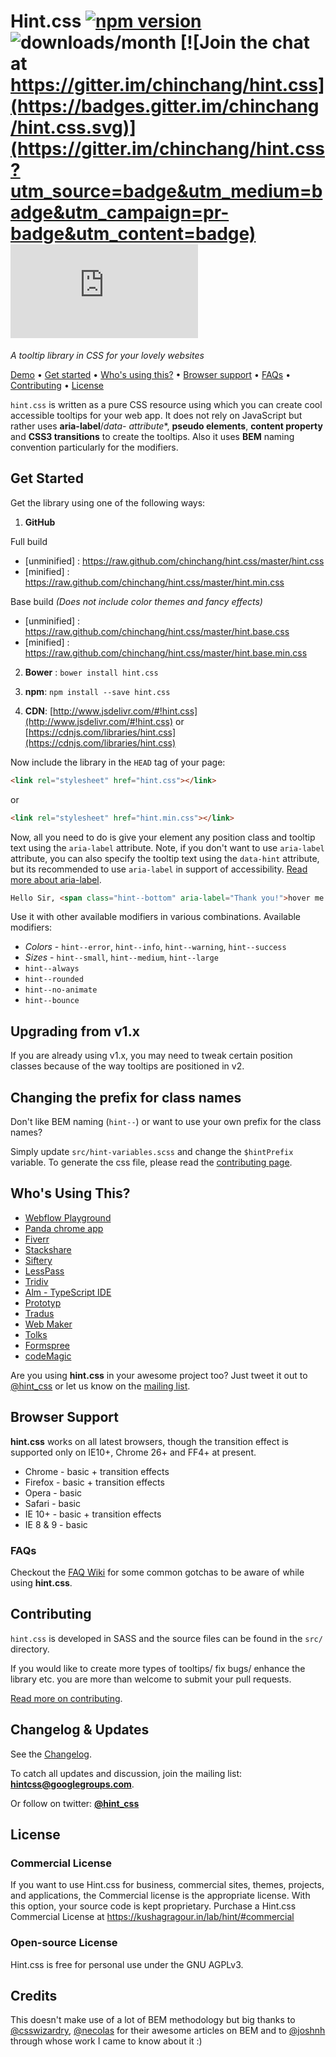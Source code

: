 # Hint.css [![npm version](https://badge.fury.io/js/hint.css.svg)](https://badge.fury.io/js/hint.css) ![downloads/month](https://img.shields.io/npm/dm/hint.css.svg) [![Join the chat at https://gitter.im/chinchang/hint.css](https://badges.gitter.im/chinchang/hint.css.svg)](https://gitter.im/chinchang/hint.css?utm_source=badge&utm_medium=badge&utm_campaign=pr-badge&utm_content=badge) ![gzip size](http://img.badgesize.io/https://unpkg.com/hint.css/hint.min.css?compression=gzip&label=gzip%20size)
*A tooltip library in CSS for your lovely websites*

[Demo](https://kushagragour.in/lab/hint/) • [Get started](#get-started) • [Who's using this?](#whos-using-this) • [Browser support](#browser-support) • [FAQs](#faqs) • [Contributing](#contributing) • [License](#license)

`hint.css` is written as a pure CSS resource using which you can create cool accessible tooltips for your web app. It does not rely on JavaScript but rather uses **aria-label**/**data-* attribute**, **pseudo elements**, **content property** and **CSS3 transitions** to create the tooltips. Also it uses **BEM** naming convention particularly for the modifiers.



## Get Started

Get the library using one of the following ways:

1. **GitHub**

 Full build
 - [unminified] : https://raw.github.com/chinchang/hint.css/master/hint.css
 - [minified] : https://raw.github.com/chinchang/hint.css/master/hint.min.css

 Base build *(Does not include color themes and fancy effects)*
 - [unminified] : https://raw.github.com/chinchang/hint.css/master/hint.base.css
 - [minified] : https://raw.github.com/chinchang/hint.css/master/hint.base.min.css

2. **Bower** : `bower install hint.css`

3. **npm**: `npm install --save hint.css`

4. **CDN**: [http://www.jsdelivr.com/#!hint.css](http://www.jsdelivr.com/#!hint.css) or [https://cdnjs.com/libraries/hint.css](https://cdnjs.com/libraries/hint.css)

Now include the library in the ``HEAD`` tag of your page:

```html
<link rel="stylesheet" href="hint.css"></link>
```
or

```html
<link rel="stylesheet" href="hint.min.css"></link>
```

Now, all you need to do is give your element any position class and tooltip text using the `aria-label` attribute.
Note, if you don't want to use `aria-label` attribute, you can also specify the tooltip text using the `data-hint` attribute, but its recommended to use `aria-label` in support of accessibility. [Read more about aria-label](https://webaccessibility.withgoogle.com/unit?unit=6&lesson=10).


```html
Hello Sir, <span class="hint--bottom" aria-label="Thank you!">hover me.</span>
```

Use it with other available modifiers in various combinations. Available modifiers:
- *Colors* - `hint--error`, `hint--info`, `hint--warning`, `hint--success`
- *Sizes* - `hint--small`, `hint--medium`, `hint--large`
- `hint--always`
- `hint--rounded`
- `hint--no-animate`
- `hint--bounce`

## Upgrading from v1.x

If you are already using v1.x, you may need to tweak certain position classes because of the way tooltips are positioned in v2.

## Changing the prefix for class names

Don't like BEM naming (`hint--`) or want to use your own prefix for the class names?

Simply update `src/hint-variables.scss` and change the `$hintPrefix` variable.
To generate the css file, please read the [contributing page](./CONTRIBUTING.md).

## Who's Using This?
- [Webflow Playground](http://playground.webflow.com/)
- [Panda chrome app](http://usepanda.com/)
- [Fiverr](https://www.fiverr.com/)
- [Stackshare](http://stackshare.io/)
- [Siftery](https://siftery.com/)
- [LessPass](https://lesspass.com/#/)
- [Tridiv](http://tridiv.com/)
- [Alm - TypeScript IDE](http://alm.tools/)
- [Prototyp](http://prototyp.in/)
- [Tradus](http://tradus.com/)
- [Web Maker](https://webmakerapp.com)
- [Tolks](https://tolks.io)
- [Formspree](http://formspree.io/)
- [codeMagic](http://codemagic.gr/)

Are you using **hint.css** in your awesome project too? Just tweet it out to [@hint_css](https://twitter.com/hint_css) or let us know on the [mailing list](mailto:hintcss@googlegroups.com).

## Browser Support
**hint.css** works on all latest browsers, though the transition effect is supported only on IE10+, Chrome 26+ and FF4+ at present.

- Chrome - basic + transition effects
- Firefox - basic + transition effects
- Opera - basic
- Safari - basic
- IE 10+ - basic + transition effects
- IE 8 & 9 - basic

### FAQs

Checkout the [FAQ Wiki](https://github.com/chinchang/hint.css/wiki/Frequently-Asked-Questions) for some common gotchas to be aware of while using **hint.css**.

## Contributing
`hint.css` is developed in SASS and the source files can be found in the `src/` directory.

If you would like to create more types of tooltips/ fix bugs/ enhance the library etc. you are more than welcome to submit your pull requests.

[Read more on contributing](./CONTRIBUTING.md).

## Changelog & Updates
See the [Changelog](https://github.com/chinchang/hint.css/wiki/Changelog).

To catch all updates and discussion, join the mailing list: [**hintcss@googlegroups.com**](https://groups.google.com/forum/?fromgroups=#!forum/hintcss).

Or follow on twitter: [**@hint_css**](https://twitter.com/hint_css)

## License

### Commercial License

If you want to use Hint.css for business, commercial sites, themes, projects, and applications, the Commercial license is the appropriate license. With this option, your source code is kept proprietary. Purchase a Hint.css Commercial License at https://kushagragour.in/lab/hint/#commercial

### Open-source License

Hint.css is free for personal use under the GNU AGPLv3.

## Credits
This doesn't make use of a lot of BEM methodology but big thanks to [@csswizardry](https://twitter.com/csswizardry), [@necolas](https://twitter.com/necolas) for their awesome articles on BEM and to [@joshnh](https://twitter.com/_joshnh) through whose work I came to know about it :)
